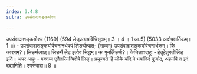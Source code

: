 ```yaml
---
index: 3.4.8
sutra: उपसंवादाशङ्कयोश्च

---
```

उपसंवादाशङ्कयोश्च (1169) (594 लेड्प्रत्ययविधिसूत्रम्॥ 3 । 4 । 1 आ.5) (5033 आक्षेपवार्तिकम्॥ 1 ॥) - उपसंवादाशङ्कयोर्वचनानर्थक्यं लिङर्थत्वात्- (भाष्यम्) उपसंवादाशङ्कयोर्वचनार्थकम्। किं कारणम्?। लिङर्थत्वात्। लिङर्थे लेट् इत्येव सिद्धम्॥ कः पुनर्लिङर्थः?। केचित्तावदाहुः - हेतुहेतुमतोर्लिङ् इति। अपर आहुः - वक्तव्य एतैतस्मिन्विशेषे लिङ्। प्रयुज्यते हि लोके यदि मे भवानिदं कुर्याद्र, अहमपि त इदं दद्यामिति। उपसंवादा॥ 8 ॥
